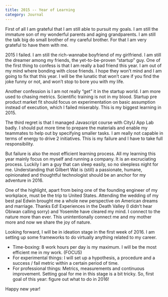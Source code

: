 ```yaml
---
title: 2015 -- Year of Learning
category: Journal
---
```

First of all I am grateful that I am still able to pursuit my goals. I am still the immature son of my wonderful parents and aging grandparents. I am still the talk big do small brother of my careful brother. For that I am very grateful to have them with me.

2015 I failed. I am still the rich-wannabe boyfriend of my girlfriend. I am still the dreamer among my friends, the yet-to-be-proven “startup” guy. One of the first thing to confess is that I am really a bad friend this year. I am out of my mind where bonding with close friends. I hope they won’t mind and I am going to fix that this year. I will be the lunatic that won’t care if you find the joke funny or not, and won’t stop to bore you with my life.

Another confession is I am not really “get” it in the startup world. I am more used to chasing metrics. Scientific training is not in my blood. Startup pre product market fit should focus on experimentation on basic assumption instead of execution, which I failed miserably. This is my biggest learning in 2015.

The third regret is that I managed Javascript course with CityU App Lab badly. I should put more time to prepare the materials and enable my teammates to help out by specifying smaller tasks. I am really not capable in terms of energy to drive 2 initiatives. This is my failure and I have to take full responsibility.

But failure is also the most efficient learning process. All my learning this year mainly focus on myself and running a company. It is an excruciating process. Luckily I am a guy that can sleep easily, so no sleepless night for me. Understanding that Gilbert Wat is (still) a passionate, humane, opinionated and thoughtful technologist should be an anchor for my adventure in 2016.

One of the highlight, apart from being one of the founding engineer of my workplace, must be the trip to United States. Attending the wedding of my best pal Edwin brought me a whole new perspective on American dreams and marriage. Thanks Ed! Experiences in the Death Valley (I didn’t hear Obiwan calling sorry) and Yosemite have cleared my mind. I connect to the nature more than ever. This unintentionally connect me and my mother more and now we share the joy of nature.

Looking forward, I will be in ideation stage in the first week of 2016. I am setting up some frameworks to do virtually anything related to my career.

- Time-boxing: 8 work hours per day is my maximum. I will be the most efficient me in my work. (FOCUS)
- For experimental things: I will set up a hypothesis, a procedure and a success / fail metric within a certain period of time.
- For professional things: Metrics, measurements and continuous improvement.
Setting goal for me in this stage is a bit tricky. So, first goal of this year: figure out what to do in 2016!

Happy new year!
